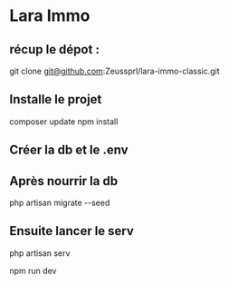 <h1>Lara Immo</h1>

<h2>récup le dépot :</h2>

git clone git@github.com:Zeussprl/lara-immo-classic.git


<h2>Installe le projet</h2>

composer update
npm install


<h2>Créer la db et le .env</h2>

<h2>Après nourrir la db</h2>

php artisan migrate --seed


<h2>Ensuite lancer le serv</h2>

php artisan serv

npm run dev
